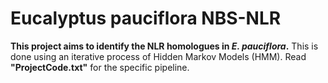 # Eucalyptus pauciflora NBS-NLR
**This project aims to identify the NLR homologues in *E. pauciflora*.** This is done using an iterative process of Hidden Markov Models (HMM). Read **"ProjectCode.txt"** for the specific pipeline.
